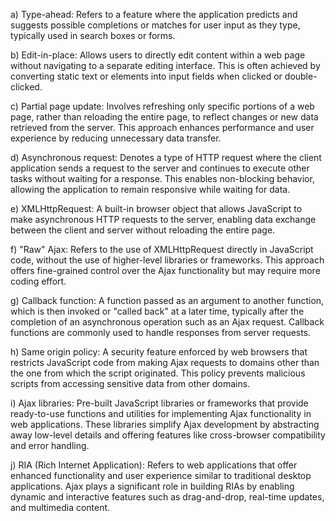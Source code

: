 a) Type-ahead: Refers to a feature where the application predicts and suggests possible completions or matches for user input as they type, typically used in search boxes or forms.

b) Edit-in-place: Allows users to directly edit content within a web page without navigating to a separate editing interface. This is often achieved by converting static text or elements into input fields when clicked or double-clicked.

c) Partial page update: Involves refreshing only specific portions of a web page, rather than reloading the entire page, to reflect changes or new data retrieved from the server. This approach enhances performance and user experience by reducing unnecessary data transfer.

d) Asynchronous request: Denotes a type of HTTP request where the client application sends a request to the server and continues to execute other tasks without waiting for a response. This enables non-blocking behavior, allowing the application to remain responsive while waiting for data.

e) XMLHttpRequest: A built-in browser object that allows JavaScript to make asynchronous HTTP requests to the server, enabling data exchange between the client and server without reloading the entire page.

f) "Raw" Ajax: Refers to the use of XMLHttpRequest directly in JavaScript code, without the use of higher-level libraries or frameworks. This approach offers fine-grained control over the Ajax functionality but may require more coding effort.

g) Callback function: A function passed as an argument to another function, which is then invoked or "called back" at a later time, typically after the completion of an asynchronous operation such as an Ajax request. Callback functions are commonly used to handle responses from server requests.

h) Same origin policy: A security feature enforced by web browsers that restricts JavaScript code from making Ajax requests to domains other than the one from which the script originated. This policy prevents malicious scripts from accessing sensitive data from other domains.

i) Ajax libraries: Pre-built JavaScript libraries or frameworks that provide ready-to-use functions and utilities for implementing Ajax functionality in web applications. These libraries simplify Ajax development by abstracting away low-level details and offering features like cross-browser compatibility and error handling.

j) RIA (Rich Internet Application): Refers to web applications that offer enhanced functionality and user experience similar to traditional desktop applications. Ajax plays a significant role in building RIAs by enabling dynamic and interactive features such as drag-and-drop, real-time updates, and multimedia content.